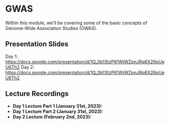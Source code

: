 # GWAS
Within this module, we'll be covering some of the basic concepts of Genome-Wide Association Studies (GWAS).

## Presentation Slides
Day 1: https://docs.google.com/presentation/d/1Q_0b13tzP61WiWZpnJRq6X26pUeU6Th2
Day 2: https://docs.google.com/presentation/d/1Q_0b13tzP61WiWZpnJRq6X26pUeU6Th2
## Lecture Recordings

* **Day 1 Lecture Part 1 (January 31st, 2023):** 
* **Day 1 Lecture Part 2 (January 31st, 2023):** 
* **Day 2 Lecture (February 2nd, 2023):** 
